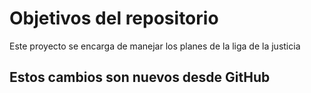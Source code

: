 # Objetivos del repositorio

Este proyecto se encarga de manejar los planes de la liga de la justicia

## Estos cambios son nuevos desde GitHub

